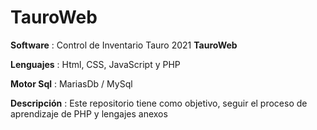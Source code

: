 # TauroWeb

**Software**  : Control de Inventario Tauro 2021 **TauroWeb**

**Lenguajes** : Html, CSS, JavaScript y PHP

**Motor Sql** : MariasDb / MySql

**Descripción** : Este repositorio tiene como objetivo, seguir el proceso de aprendizaje de PHP y lengajes anexos
